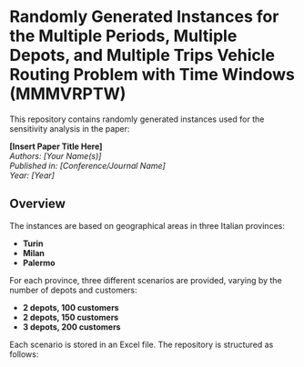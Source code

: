 # Randomly Generated Instances for the Multiple Periods, Multiple Depots, and Multiple Trips Vehicle Routing Problem with Time Windows (MMMVRPTW)

This repository contains randomly generated instances used for the sensitivity analysis in the paper:

**[Insert Paper Title Here]**  
*Authors: [Your Name(s)]*  
*Published in: [Conference/Journal Name]*  
*Year: [Year]*

## Overview

The instances are based on geographical areas in three Italian provinces:

- **Turin**
- **Milan**
- **Palermo**

For each province, three different scenarios are provided, varying by the number of depots and customers:

- **2 depots, 100 customers**
- **2 depots, 150 customers**
- **3 depots, 200 customers**

Each scenario is stored in an Excel file. The repository is structured as follows:


